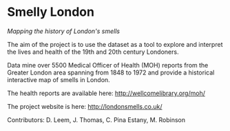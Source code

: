 # Smelly London
_Mapping the history of London's smells_

The aim of the project is to use the dataset as a tool to explore and interpret the lives and health of the 19th and 20th century Londoners.

Data mine over 5500 Medical Officer of Health (MOH) reports from the Greater London area spanning from 1848 to 1972 and provide a historical interactive map of smells in London.

The health reports are available here:
http://wellcomelibrary.org/moh/

The project website is here:
http://londonsmells.co.uk/

Contributors: D. Leem, J. Thomas, C. Pina Estany, M. Robinson